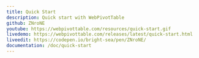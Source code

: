 ```yaml
---
title: Quick Start
description: Quick start with WebPivotTable
github: ZNroNE
youtube: https://webpivottable.com/resources/quick-start.gif
livedemo: https://webpivottable.com/releases/latest/quick-start.html
liveedit: https://codepen.io/bright-sea/pen/ZNroNE/
documentation: /doc/quick-start
---
```

